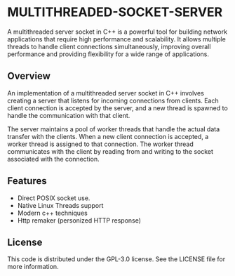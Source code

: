 # MULTITHREADED-SOCKET-SERVER
A multithreaded server socket in C++ is a powerful tool for building network applications that require high performance and scalability. It allows multiple threads to handle client connections simultaneously, improving overall performance and providing flexibility for a wide range of applications.

## Overview
An implementation of a multithreaded server socket in C++ involves creating a server that listens for incoming connections from clients. Each client connection is accepted by the server, and a new thread is spawned to handle the communication with that client.

The server maintains a pool of worker threads that handle the actual data transfer with the clients. When a new client connection is accepted, a worker thread is assigned to that connection. The worker thread communicates with the client by reading from and writing to the socket associated with the connection.

## Features
* Direct POSIX socket use.
* Native Linux Threads support
* Modern c++ techniques
* Http remaker (personized HTTP response)

## License
This code is distributed under the GPL-3.0 license. See the LICENSE file for more information.
